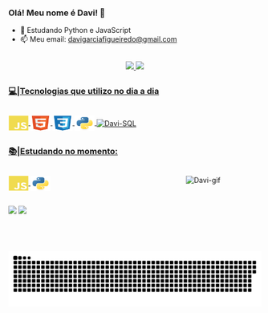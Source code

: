 ### Olá! Meu nome é Davi! 👋

- 🌱 Estudando Python e JavaScript 
- 📫 Meu email: davigarciafigueiredo@gmail.com

##

<div align="center">
  <a href="https://github.com/DaviGFiguer">
  <img height="180em" src="https://github-readme-stats.vercel.app/api?username=DaviGFiguer&show_icons=true&theme=chartreuse-dark&include_all_commits=true&count_private=true"/>
  <img height="180em" src="https://github-readme-stats.vercel.app/api/top-langs/?username=DaviGFiguer&layout=compact&langs_count=7&theme=chartreuse-dark"/>
</div>
  
  ##
  <h3>💻|Tecnologias que utilizo no dia a dia</h3>
<div style="display: inline_block"><br>
  <img align="center" alt="Davi-Js" height="30" width="40" src="https://raw.githubusercontent.com/devicons/devicon/master/icons/javascript/javascript-plain.svg">
  <img align="center" alt="Davi-HTML" height="30" width="40" src="https://raw.githubusercontent.com/devicons/devicon/master/icons/html5/html5-original.svg">
  <img align="center" alt="Davi-CSS" height="30" width="40" src="https://raw.githubusercontent.com/devicons/devicon/master/icons/css3/css3-original.svg">
  <img align="center" alt="Davi-Python" height="30" width="40" src="https://raw.githubusercontent.com/devicons/devicon/master/icons/python/python-original.svg">
  <img align="center" alt="Davi-SQL" height="30" width="40" src="https://img.icons8.com/color/50/000000/microsoft-sql-server.png">

 

</div>  
  
##
  <h3>📚|Estudando no momento: </h3>
  <div style="display: inline_block"><br>
      <img align="center" alt="Davi-Js" height="30" width="40" src="https://raw.githubusercontent.com/devicons/devicon/master/icons/javascript/javascript-plain.svg">
      <img align="center" alt="Davi-Python" height="30" width="40" src="https://raw.githubusercontent.com/devicons/devicon/master/icons/python/python-original.svg">
      <img align="right" alt="Davi-gif" height="150" width="150" src="https://media.discordapp.net/attachments/863644196711956541/898166187870007296/01e625_7e1ff01791204b3e85e1bdc2b37d4a03.gif?width=225&height=225" />
  </div>
  
##
  
<div>
    <a href="https://www.linkedin.com/in/davi-garcia-figueiredo-80196a200/" target="blank"><img src="https://img.shields.io/badge/-LinkedIn-%230077B5?style=for-the-badge&logo=linkedin&logoColor=white" target="_blank"></a> 
    <a href="https://www.youtube.com/channel/UC1SCpJVKc3DYHjTXdpHVE6A" target="blank"><img src="https://img.shields.io/badge/YouTube-FF0000?style=for-the-badge&logo=youtube&logoColor=white" target="_blank"></a>
  

  ![Snake animation](https://github.com/DaviGFiguer/DaviGFiguer/blob/output/github-contribution-grid-snake.svg)
    
</div>
